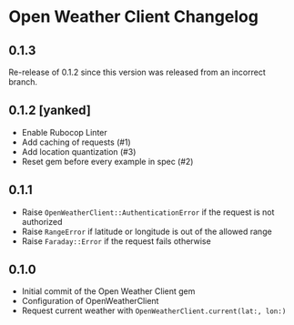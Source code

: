 # Open Weather Client Changelog

## 0.1.3
Re-release of 0.1.2 since this version was released from an incorrect branch.

## 0.1.2 [yanked]
- Enable Rubocop Linter
- Add caching of requests (#1)
- Add location quantization (#3)
- Reset gem before every example in spec (#2)

## 0.1.1
- Raise `OpenWeatherClient::AuthenticationError` if the request is not authorized
- Raise `RangeError` if latitude or longitude is out of the allowed range
- Raise `Faraday::Error` if the request fails otherwise 

## 0.1.0
- Initial commit of the Open Weather Client gem
- Configuration of OpenWeatherClient
- Request current weather with `OpenWeatherClient.current(lat:, lon:)`
